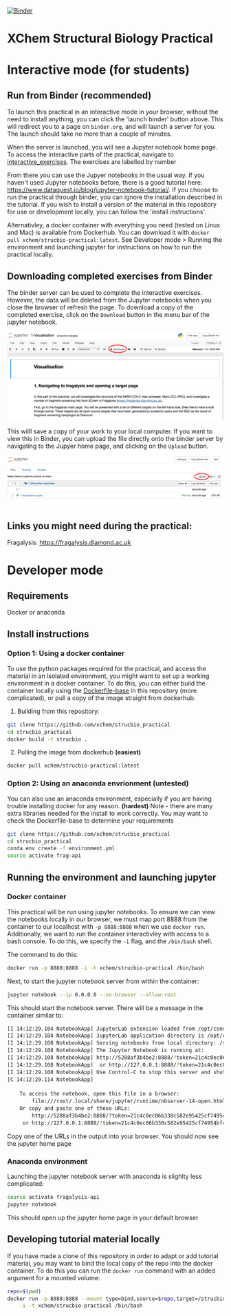 [![Binder](https://mybinder.org/badge_logo.svg)](https://mybinder.org/v2/gh/xchem/strucbio_practical/master)

# XChem Structural Biology Practical

# Interactive mode (for students)

## Run from Binder (recommended)
To launch this practical in an interactive mode in your browser, without the need to install anything, you can click the
 'launch binder' button above. This will redirect you to a page on ``binder.org``, and will launch a server for you. The 
 launch should take no more than a couple of minutes. 
 
 When the server is launched, you will see a Jupyter notebook home page. To access the interactive parts of the 
 practical, navigate to [interactive_exercises](interactive_exercises). The exercises are labelled by number
 
 From there you can use the Jupyer notebooks in the usual way. If you haven't used Jupyter notebooks before, there is a 
 good tutorial here: https://www.dataquest.io/blog/jupyter-notebook-tutorial/. If you choose to run the practical through
 binder, you can ignore the installation described in the tutorial. If you wish to install a version of the material in
 this repository for use or development locally, you can follow the 'install instructions'. 
 
 Alternativley, a docker container with everything you need (tested on Linux and Mac) is available from Dockerhub. You
 can download it with ``docker pull xchem/strucbio-practical:latest``. See Developer mode > Running the environment and 
 launching jupyter for instructions on how to run the practical locally.
 
 ## Downloading completed exercises from Binder
 The binder server can be used to complete the interactive exercises. However, the data will be deleted from the Jupyter
 notebooks when you close the browser of refresh the page. To  download a copy of the completed exercise, click on the
 ``Download`` button in the menu bar of the jupyter notebook.  
 
 ![jupyter download](img/jupyter_download.png)

 This willl save a copy of your work to your local computer. If you want to view this in Binder, you can upload the file 
 directly onto the binder server by navigating to the Jupyer home page, and clicking on the ``Upload`` button.
 
  ![jupyter upload](img/jupyter_upload.png)
  
  
## Links you might need during the practical:
Fragalysis: https://fragalysis.diamond.ac.uk   
 
# Developer mode

## Requirements
Docker or anaconda

## Install instructions
### Option 1: Using a docker container
To use the python packages required for the practical, and access the material in an isolated environment, you might 
want to set up a working environment in a docker container. To do this, you can either build the container locally using 
the [Dockerfile-base](Dockerfile-base) in this repository (more complicated), or pull a copy of the image straight from 
dockerhub.  

1. Building from this repository:
```bash
git clone https://github.com/xchem/strucbio_practical
cd strucbio_practical 
docker build -t strucbio .
```  

2. Pulling the image from dockerhub **(easiest)**
```bash
docker pull xchem/strucbio-practical:latest
```

### Option 2: Using an anaconda envrionment (untested)
You can also use an anaconda environment, especially if you are having trouble installing docker for any reason.  **(hardest)**
Note - there are many extra libraries needed for the install to work correctly. You may want to check the Dockerfile-base
to determine your requirements
```bash
git clone https://github.com/xchem/strucbio_practical
cd strucbio_practical 
conda env create -f environment.yml
source activate frag-api
```

## Running the environment and launching jupyter
### Docker container
This practical will be run using jupyter notebooks. To ensure we can view the notebooks locally in our browser, we must map port 8888 from the
container to our localhost with ``-p 8888:8888`` when we use ``docker run``. Additionally, we want to run the container interactivley with access
to a bash console. To do this, we specify the ``-i`` flag, and the ``/bin/bash`` shell.  

The command to do this:
```bash
docker run -p 8888:8888 -i -t xchem/strucbio-practical /bin/bash
```

Next, to start the jupyter notebook server from within the container:
```bash
jupyter notebook --ip 0.0.0.0 --no-browser --allow-root
```  

This should start the notebook server. There will be a message in the container similar to:
```bash
[I 14:12:29.104 NotebookApp] JupyterLab extension loaded from /opt/conda/lib/python3.8/site-packages/jupyterlab
[I 14:12:29.104 NotebookApp] JupyterLab application directory is /opt/conda/share/jupyter/lab
[I 14:12:29.108 NotebookApp] Serving notebooks from local directory: /strucbio_practical
[I 14:12:29.108 NotebookApp] The Jupyter Notebook is running at:
[I 14:12:29.108 NotebookApp] http://5288af3b4be2:8888/?token=21c4c0ec06b330c582e95425cf74954bf4027a20724dc5dd
[I 14:12:29.108 NotebookApp]  or http://127.0.0.1:8888/?token=21c4c0ec06b330c582e95425cf74954bf4027a20724dc5dd
[I 14:12:29.108 NotebookApp] Use Control-C to stop this server and shut down all kernels (twice to skip confirmation).
[C 14:12:29.114 NotebookApp] 
    
    To access the notebook, open this file in a browser:
        file:///root/.local/share/jupyter/runtime/nbserver-14-open.html
    Or copy and paste one of these URLs:
        http://5288af3b4be2:8888/?token=21c4c0ec06b330c582e95425cf74954bf4027a20724dc5dd
     or http://127.0.0.1:8888/?token=21c4c0ec06b330c582e95425cf74954bf4027a20724dc5dd
 ```   
 
 Copy one of the URLs in the output into your browser. You should now see the jupyter home page
 
 ### Anaconda environment
 Launching the jupyter notebook server with anaconda is slighlty less complicated:
 ```bash
 source activate fragalysis-api
 jupyter notebook
 ```
 This should open up the jupyter home page in your default browser
     
## Developing tutorial material locally
If you have made a clone of this repository in order to adapt or add tutorial material, you may want to bind the local
copy of the repo into the docker container. To do this you can run the ``docker run`` command with
an added argument for a mounted volume:

```bash
repo=$(pwd)
docker run -p 8888:8888 --mount type=bind,source=$repo,target=/strucbio_practical \
    -i -t xchem/strucbio-practical /bin/bash
```
    
